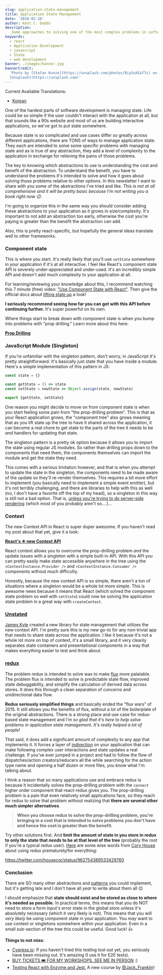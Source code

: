 ```yaml
---
slug: application-state-management
title: Application State Management
date: '2018-02-26'
author: Kent C. Dodds
description:
  _Some approaches to solving one of the most complex problems in software._
keywords:
  - react
  - Application Development
  - javascript
  - State
  - web development
banner: ./images/banner.jpg
bannerCredit:
  'Photo by [Stefan Kunze](https://unsplash.com/photos/BiyVuXGiF7s) on
  [Unsplash](https://unsplash.com)'
---
```


Current Available Translations:

- [Korean](https://edykim.com/ko/post/application-state-management/)

One of the hardest parts of software development is managing state. Life could
be so simple if the user couldn't interact with the application at all, but that
sounds like a 90s website and most of us are building interactive applications,
so we've got to put state somewhere.

Because state is so complicated and use cases differ so greatly across different
applications, there are TONS of ways to manage application state. They each are
intended to solve some specific problems with managing state and as is true of
any abstraction, they add a level of complexity to the application in exchange
for relieving the pains of those problems.

The key to knowing which abstractions to use is understanding the cost and
benefit of the abstraction. To understand the benefit, you have to understand
the problems it's intended to solve and how it goes about solving those problems
relative to other options. In this newsletter I want to share with you some of
the abstractions I've tried and like. _This is not at all comprehensive and it
will be pretty basic because I'm not writing you a book right now 😉._

I'm going to organize this in the same way you should consider adding these
abstractions to your application as it grows in size/complexity. It's important
to not add an abstraction too early, otherwise the cost you're paying is greater
than the benefit the abstraction can add.

Also, this is pretty react-specific, but hopefully the general ideas translate
well to other frameworks.

### Component state

This is where you start. It's really likely that you'll use `setState` somewhere
in your application if it's at all interactive. I feel like React's component
state API is severely under-appreciated and under-used. It's an incredibly
simple API and doesn't add much complexity to your application at all.

For learning/reviewing your knowledge about this, I recommend watching this 7
minute (free) video:
["Use Component State with React"](https://egghead.io/lessons/react-use-component-state-with-react).
Then give the official docs about
[lifting state up](https://reactjs.org/docs/lifting-state-up.html#lifting-state-up)
a look!

**I seriously recommend seeing how far you can get with this API before
continuing further.** It's super powerful on its own.

Where things start to break down with component state is when you bump into
problems with "prop drilling." Learn more about this here:

[**Prop Drilling**](/blog/prop-drilling)

### JavaScript Module (Singleton)

If you're unfamiliar with the singleton pattern, don't worry, in JavaScript it's
pretty straightforward. It's basically just state that you have inside a module.
Here's a simple implementation of this pattern in JS:

```js
const state = {}

const getState = () => state
const setState = newState => Object.assign(state, newState)

export {getState, setState}
```

One reason you might decide to move on from component state is when you start
feeling some pain from "the prop-drilling problem". This is that as your React
application grows, the "component tree" also grows meaning that as you lift
state up the tree to have it shared across the application, it can become a real
chore to get state to the parts of the tree it needs to be _and_ handlers for
updating that state.

The singleton pattern is a pretty ok option because it allows you to import the
state using regular JS modules. So rather than drilling props down to the
components that need them, the components themselves can import the module and
get the state they need.

This comes with a serious limitation however, and that is when you attempt to
update the state in the singleton, the components need to be made aware of the
update so they'll re-render themselves. This requires a bit more effort to
implement (you basically need to implement a simple event emitter), but it's not
terribly challenging, and there are libraries to help with this as well (no, I
don't have a favorite off the top of my head), so a singleton in this way is
still not a bad option. That is,
[unless you're trying to do server-side rendering](https://stackoverflow.com/a/40974748/971592)
(which most of you probably aren't so....)...

### Context

The new Context API in React is super duper awesome. If you haven't read my post
about that yet, give it a look:

[**React's ⚛️ new Context API**](/blog/reacts-new-context-api)

React context allows you to overcome the prop-drilling problem _and_ the update
issues with a singleton with a simple built-in API. With this API you can pretty
easily make state accessible anywhere in the tree using the
`<ContextInstance.Provider />` and `<ContextInstance.Consumer />` components
without much difficulty.

Honestly, because the new context API is so simple, there aren't a ton of
situations where a singleton would be a whole lot more simple. This is awesome
news because it means that React (which solved the component state problem so
well with `setState`) could now be solving the application state problem in a
great way with `createContext`.

### [Unstated](https://github.com/jamiebuilds/unstated)

[James Kyle](https://medium.com/@thejameskyle) created a new library for state
management that utilizes the new context API. I'm pretty sure this is my new
go-to for any non-trivial app that needs to share state across the application.
I like it because it's not a whole lot more on top of context, it's a small
library, and it very cleanly separates state containers and presentational
components in a way that makes everything easier to test and think about.

### [redux](https://redux.js.org/)

The problem redux is intended to solve was to make
[flux](https://facebook.github.io/flux) more palatable. The problem flux is
intended to solve is predictable state flow, improved state debuggability, and
simplify the calculation of derived data across stores. It does this through a
clean separation of concerns and unidirectional data flow.

**Redux seriously simplified things** and basically ended the "flux wars"
of 2015. It still allows you the benefits of flux, without a lot of the
boilerplate of the original abstractions. There is a strong place and use case
for redux-based state management and _I'm so glad that it's here to help solve
problems in application state management. It's really helped a lot of people!_

That said, it does add a significant amount of complexity to any app that
implements it. It forces a layer of
[indirection](https://en.wikipedia.org/wiki/Indirection) on your application
that can make following complex user interactions and state updates a real
challenge. If you've ever jumped in a project and had to follow the flow of
dispatches/action creators/reducers all the while searching for the action type
name and opening a half dozen or more files, you know what I'm talking about.

I think a reason that so many applications use and embrace redux is because it
incidentally solves the prop-drilling problem with the `connect` higher order
component that react-redux gives you. The prop-drilling problem is a pain that
even relatively small applications face, so they reach for redux to solve that
problem without realizing that **there are several other much simpler
alternatives**.

> **When you choose redux to solve the prop-drilling problem, you're bringing in
> a cost that is intended to solve problems you don't have and hence the cost is
> greater than the benefit.**

Try other solutions first. And **limit the amount of state in you store in redux
to only the state that _needs_ to be at that level of the tree** (probably the
root if you're a typical redux user).
[Here](https://twitter.com/housecor/status/962754389533429760) are some wise
words from [Cory House](https://twitter.com/housecor) about using redux
prematurely/for everything:

https://twitter.com/housecor/status/962754389533429760

### Conclusion

There are SO many other abstractions and
[patterns](http://kcd.im/advanced-react) you could implement, but it's getting
late and I don't have all _year_ to write about them all 😉

I should emphasize that **state should exist and be stored as close to where
it's needed as possible.** In practical terms, this means that you do NOT need
to store a form input's error state in the global store unless it's absolutely
necessary (which it very likely is not). This means that you will _very likely_
be using component state in your application. You _may_ want to use context or
singletons somewhere within your application. Even in a small sub-section of the
tree this could be useful. Good luck! 👍

**Things to not miss**:

- [Cypress.io](https://www.cypress.io/): If you haven't tried this testing tool
  out yet, you seriously have been missing out. It's amazing (I use it for E2E
  tests).
- [BUY TICKETS 🎟 FOR MY WORKSHOPS. SEE ME IN PERSON](https://workshop.me/?a=kent) :)
- [Testing React with Enzyme and Jest.](https://javascriptplayground.com/testing-react-enzyme-jest/)
  A new course by [@Jack_Franklin](https://twitter.com/Jack_Franklin)!
